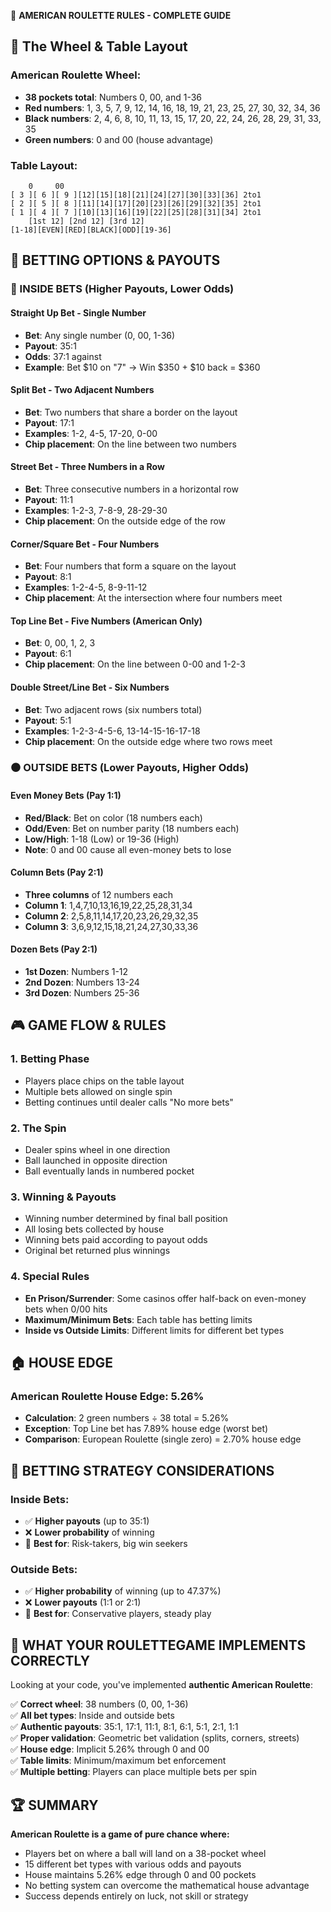 🎯 **AMERICAN ROULETTE RULES - COMPLETE GUIDE**

## 🎲 **The Wheel & Table Layout**

### **American Roulette Wheel:**
- **38 pockets total**: Numbers 0, 00, and 1-36
- **Red numbers**: 1, 3, 5, 7, 9, 12, 14, 16, 18, 19, 21, 23, 25, 27, 30, 32, 34, 36
- **Black numbers**: 2, 4, 6, 8, 10, 11, 13, 15, 17, 20, 22, 24, 26, 28, 29, 31, 33, 35
- **Green numbers**: 0 and 00 (house advantage)

### **Table Layout:**
```
    0     00
[ 3 ][ 6 ][ 9 ][12][15][18][21][24][27][30][33][36] 2to1
[ 2 ][ 5 ][ 8 ][11][14][17][20][23][26][29][32][35] 2to1  
[ 1 ][ 4 ][ 7 ][10][13][16][19][22][25][28][31][34] 2to1
    [1st 12] [2nd 12] [3rd 12]
[1-18][EVEN][RED][BLACK][ODD][19-36]
```

## 🎯 **BETTING OPTIONS & PAYOUTS**

### **🔴 INSIDE BETS (Higher Payouts, Lower Odds)**

#### **Straight Up Bet** - Single Number
- **Bet**: Any single number (0, 00, 1-36)
- **Payout**: 35:1
- **Odds**: 37:1 against
- **Example**: Bet $10 on "7" → Win $350 + $10 back = $360

#### **Split Bet** - Two Adjacent Numbers
- **Bet**: Two numbers that share a border on the layout
- **Payout**: 17:1
- **Examples**: 1-2, 4-5, 17-20, 0-00
- **Chip placement**: On the line between two numbers

#### **Street Bet** - Three Numbers in a Row
- **Bet**: Three consecutive numbers in a horizontal row
- **Payout**: 11:1
- **Examples**: 1-2-3, 7-8-9, 28-29-30
- **Chip placement**: On the outside edge of the row

#### **Corner/Square Bet** - Four Numbers
- **Bet**: Four numbers that form a square on the layout
- **Payout**: 8:1
- **Examples**: 1-2-4-5, 8-9-11-12
- **Chip placement**: At the intersection where four numbers meet

#### **Top Line Bet** - Five Numbers (American Only)
- **Bet**: 0, 00, 1, 2, 3
- **Payout**: 6:1
- **Chip placement**: On the line between 0-00 and 1-2-3

#### **Double Street/Line Bet** - Six Numbers
- **Bet**: Two adjacent rows (six numbers total)
- **Payout**: 5:1
- **Examples**: 1-2-3-4-5-6, 13-14-15-16-17-18
- **Chip placement**: On the outside edge where two rows meet

### **⚫ OUTSIDE BETS (Lower Payouts, Higher Odds)**

#### **Even Money Bets** (Pay 1:1)
- **Red/Black**: Bet on color (18 numbers each)
- **Odd/Even**: Bet on number parity (18 numbers each)  
- **Low/High**: 1-18 (Low) or 19-36 (High)
- **Note**: 0 and 00 cause all even-money bets to lose

#### **Column Bets** (Pay 2:1)
- **Three columns** of 12 numbers each
- **Column 1**: 1,4,7,10,13,16,19,22,25,28,31,34
- **Column 2**: 2,5,8,11,14,17,20,23,26,29,32,35
- **Column 3**: 3,6,9,12,15,18,21,24,27,30,33,36

#### **Dozen Bets** (Pay 2:1)
- **1st Dozen**: Numbers 1-12
- **2nd Dozen**: Numbers 13-24
- **3rd Dozen**: Numbers 25-36

## 🎮 **GAME FLOW & RULES**

### **1. Betting Phase**
- Players place chips on the table layout
- Multiple bets allowed on single spin
- Betting continues until dealer calls "No more bets"

### **2. The Spin**
- Dealer spins wheel in one direction
- Ball launched in opposite direction
- Ball eventually lands in numbered pocket

### **3. Winning & Payouts**
- Winning number determined by final ball position
- All losing bets collected by house
- Winning bets paid according to payout odds
- Original bet returned plus winnings

### **4. Special Rules**
- **En Prison/Surrender**: Some casinos offer half-back on even-money bets when 0/00 hits
- **Maximum/Minimum Bets**: Each table has betting limits
- **Inside vs Outside Limits**: Different limits for different bet types

## 🏠 **HOUSE EDGE**

### **American Roulette House Edge: 5.26%**
- **Calculation**: 2 green numbers ÷ 38 total = 5.26%
- **Exception**: Top Line bet has 7.89% house edge (worst bet)
- **Comparison**: European Roulette (single zero) = 2.70% house edge

## 🎯 **BETTING STRATEGY CONSIDERATIONS**

### **Inside Bets:**
- ✅ **Higher payouts** (up to 35:1)
- ❌ **Lower probability** of winning
- 🎲 **Best for**: Risk-takers, big win seekers

### **Outside Bets:**
- ✅ **Higher probability** of winning (up to 47.37%)
- ❌ **Lower payouts** (1:1 or 2:1)
- 🎲 **Best for**: Conservative players, steady play

## 🚫 **WHAT YOUR ROULETTEGAME IMPLEMENTS CORRECTLY**

Looking at your code, you've implemented **authentic American Roulette**:

✅ **Correct wheel**: 38 numbers (0, 00, 1-36)  
✅ **All bet types**: Inside and outside bets  
✅ **Authentic payouts**: 35:1, 17:1, 11:1, 8:1, 6:1, 5:1, 2:1, 1:1  
✅ **Proper validation**: Geometric bet validation (splits, corners, streets)  
✅ **House edge**: Implicit 5.26% through 0 and 00  
✅ **Table limits**: Minimum/maximum bet enforcement  
✅ **Multiple betting**: Players can place multiple bets per spin  

## 🏆 **SUMMARY**

**American Roulette is a game of pure chance where:**
- Players bet on where a ball will land on a 38-pocket wheel
- 15 different bet types with various odds and payouts
- House maintains 5.26% edge through 0 and 00 pockets
- No betting system can overcome the mathematical house advantage
- Success depends entirely on luck, not skill or strategy
